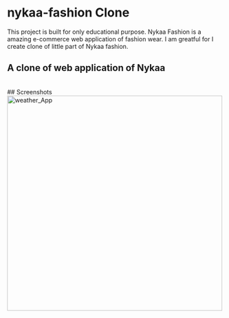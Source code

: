 # nykaa-fashion Clone
 This project is built for only educational purpose.
 Nykaa Fashion is a amazing e-commerce web application of fashion wear.
 I am greatful for I create clone of little part of Nykaa fashion.
<br>
## A clone of web application of Nykaa
<br>
## Screenshots
<br>
<a href="https://ibb.co/dmDvzn"><img src="https://navneet-kumar.vercel.app/static/media/nykaa_homepage.5c7f76037420c85304a4.png" height="500" weight="200" alt="weather_App" border="0"></a>
<br>
